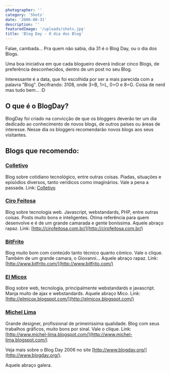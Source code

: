 ```yaml
---
photographer: ''
category: 'Shots'
date: '2006-08-31'
description: ''
featuredImage: '/uploads/shots.jpg'
title: 'Blog Day - O dia dos Blog'
---
```


Falae, cambada... Pra quem não sabia, dia 31 é o Blog Day, ou o dia dos Blogs.

Uma boa iniciativa em que cada blogueiro deverá indicar cinco Blogs, de preferência desconhecidos, dentro de um post no seu Blog.

Interessante é a data, que foi escolhida por ser a mais parecida com a palavra "Blog". Decifrando: 3108, onde 3=B, 1=L, 0=O e 8=G. Coisa de nerd mas tudo bem... :D

## O que é o BlogDay?

BlogDay foi criado na convicção de que os bloggers deverão ter um dia dedicado ao conhecimento de novos blogs, de outros países ou áreas de interesse. Nesse dia os bloggers recomendarão novos blogs aos seus visitantes.

## Blogs que recomendo:

### [Colletivo](http://colletivo.blogspot.com/)

Blog sobre cotidiano tecnológico, entre outras coisas. Piadas, situações e episódios diversos, tanto verídicos como imaginários. Vale a pena a passada. Link: [Colletivo](http://colletivo.blogspot.com/)

### [Ciro Feitosa](http://cirofeitosa.com.br/)

Blog sobre tecnologia web. Javascript, webstandards, PHP, entre outras coisas. Posts muito bons e inteligentes. Ótima referência para quem desenvolve e é de um grande camarada e gente boníssima. Aquele abraço rapaz. Link: [http://cirofeitosa.com.br/](http://cirofeitosa.com.br/)

### [BitFrito](http://www.bitfrito.com/)

Blog muito bom com conteúdo tanto técnico quanto cômico. Vale o clique. Também de um grande camara, o Giovanni... Aquele abraço rapaz. Link: [http://www.bitfrito.com/](http://www.bitfrito.com/)

### [El Micox](http://elmicox.blogspot.com/)

Blog sobre web, tecnologia, principalmente webstandards e javascript. Manja muito de ajax e webstandards. Aquele abraço Mico. Link: [http://elmicox.blogspot.com/](http://elmicox.blogspot.com/)

### [Michel Lima](http://www.michel-lima.blogspot.com/)

Grande designer, profissional de primeiríssima qualidade. Blog com seus trabalhos gráficos, muito bons por sinal. Vale o clique. Link: [http://www.michel-lima.blogspot.com/](http://www.michel-lima.blogspot.com/)

Veja mais sobre o Blog Day 2006 no site [http://www.blogday.org/](http://www.blogday.org/).

Aquele abraço galera.

